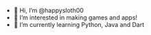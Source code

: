 - 👋 Hi, I’m @happysloth00
- 👀 I’m interested in making games and apps!
- 🌱 I’m currently learning Python, Java and Dart


<!---
yay
--->
